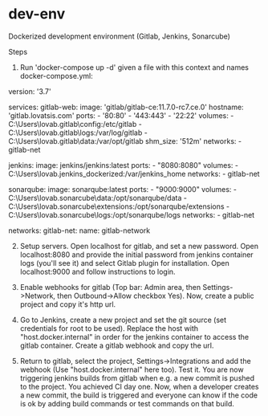# dev-env
Dockerized development environment (Gitlab, Jenkins, Sonarcube)

Steps
1. Run 'docker-compose up -d' given a file with this context and names docker-compose.yml:

version: '3.7'

services:
  gitlab-web:
    image: 'gitlab/gitlab-ce:11.7.0-rc7.ce.0'
    hostname: 'gitlab.lovatsis.com'
    ports:
      - '80:80'
      - '443:443'
      - '22:22'
    volumes:
      - C:\Users\lovab\.gitlab\config:/etc/gitlab
      - C:\Users\lovab\.gitlab\logs:/var/log/gitlab
      - C:\Users\lovab\.gitlab\data:/var/opt/gitlab
    shm_size: '512m'
    networks:
      - gitlab-net
      
  jenkins:
    image: jenkins/jenkins:latest
    ports:
      - "8080:8080"
    volumes:
      - C:\Users\lovab\.jenkins_dockerized:/var/jenkins_home
    networks:
      - gitlab-net
      
  sonarqube:
    image: sonarqube:latest
    ports:
      - "9000:9000"
    volumes:
      - C:\Users\lovab\.sonarcube\data:/opt/sonarqube/data
      - C:\Users\lovab\.sonarcube\extensions:/opt/sonarqube/extensions
      - C:\Users\lovab\.sonarcube\logs:/opt/sonarqube/logs
    networks:
      - gitlab-net
      
networks:
  gitlab-net:
    name: gitlab-network
    

2. Setup servers. Open localhost for gitlab, and set a new password. Open localhost:8080 and provide the initial password from jenkins container logs (you'll see it) and select Gitlab plugin for installation. Open localhost:9000 and follow instructions to login.

3. Enable webhooks for gitlab (Top bar: Admin area, then Settings->Network, then Outbound->Allow checkbox Yes). Now, create a public project and copy it's http url.

4. Go to Jenkins, create a new project and set the git source (set credentials for root to be used). Replace the host with "host.docker.internal" in order for the jenkins container to access the gitlab container. Create a gitlab webhook and copy the url.

5. Return to gitlab, select the project, Settings->Integrations and add the webhook (Use "host.docker.internal" here too). Test it. You are now triggering jenkins builds from gitlab when e.g. a new commit is pushed to the project. You achieved CI day one. Now, when a developer creates a new commit, the build is triggered and everyone can know if the code is ok by adding build commands or test commands on that build.


    
